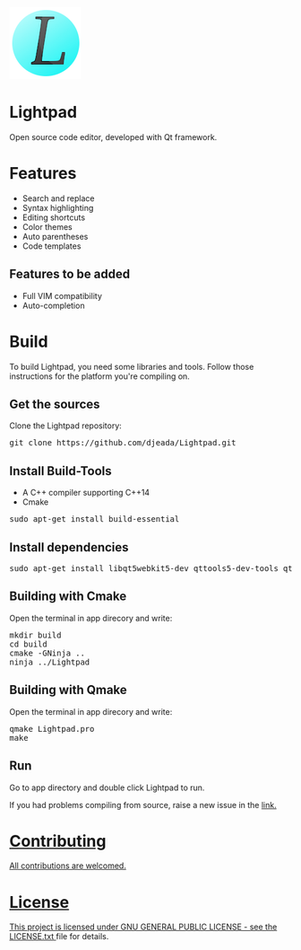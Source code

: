 ![Lightpad](https://github.com/djeada/Lightpad/blob/master/App/resources/icons/app.png)

# Lightpad
Open source code editor, developed with Qt framework.

<h1>Features</h1>

<ul>
  <li>Search and replace</li>
  <li>Syntax highlighting</li>
  <li>Editing shortcuts</li>
  <li>Color themes</li>
  <li>Auto parentheses</li>
  <li>Code templates</li>
</ul>

<h2>Features to be added</h2>
<ul>
  <li>Full VIM compatibility </li>
  <li>Auto-completion</li>
</ul>

<h1>Build</h1>
To build Lightpad, you need some libraries and tools.  Follow those instructions for the platform you're compiling on.

<h2>Get the sources</h2>
Clone the Lightpad repository:
<br>
<pre>git clone https://github.com/djeada/Lightpad.git</pre>

<h2>Install Build-Tools</h2>

<ul>  
<li> A C++ compiler supporting C++14 </li>
<li> Cmake </li>
</ul>
<pre>sudo apt-get install build-essential</pre>

<h2>Install dependencies</h2>
<pre>sudo apt-get install libqt5webkit5-dev qttools5-dev-tools qt5-default</pre>
                     
<h2>Building with Cmake</h2>
Open the terminal in app direcory and write: 
<pre>mkdir build
cd build
cmake -GNinja ..
ninja ../Lightpad</pre>

<h2>Building with Qmake</h2>
Open the terminal in app direcory and write: 
<br>
<pre>qmake Lightpad.pro
make</pre>

<h2>Run</h2>
Go to app directory and double click Lightpad to run.

If you had problems compiling from source, raise a new issue in the <a href = https://github.com/djeada/lightpad/issues> link</href>.

<h1>Contributing </h1>
All contributions are welcomed.

<h1>License</h1>
This project is licensed under  GNU GENERAL PUBLIC LICENSE - see the <a href='https://github.com/djeada/Lightpad/blob/master/LICENSE.txt'> LICENSE.txt </a> file for details.
